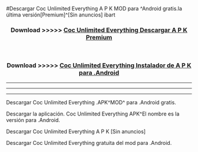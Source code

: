 #Descargar Coc Unlimited Everything  A P K MOD para ^Android gratis.la última versión[Premium]^[Sin anuncios] ibart



<div align="center">
<h3>Download >>>>> <a href="https://es-web.web.app/?es= Coc Unlimited Everything ">Coc Unlimited Everything  Descargar A P K Premium</a></h3><br>

<h3>Download >>>>> <a href="https://es-web.web.app/?es= Coc Unlimited Everything ">Coc Unlimited Everything  Instalador de A P K para .Android</a></h3>
</div>


----------------------------------------------------------

----------------------------------------------------------

----------------------------------------------------------

Descargar Coc Unlimited Everything  .APK^MOD^ para .Android gratis.

Descargar la aplicación. Coc Unlimited Everything  APK^El nombre es la versión para .Android.

Descargar Coc Unlimited Everything  A P K [Sin anuncios]

Descargar Coc Unlimited Everything  gratuita del mod para .Android.